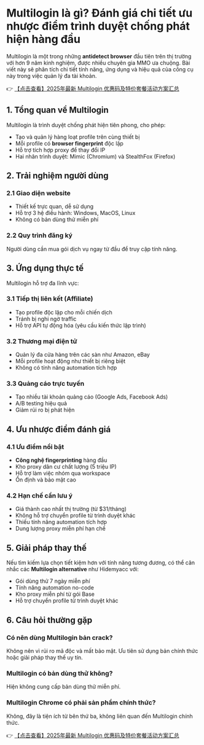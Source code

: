 # Multilogin là gì? Đánh giá chi tiết ưu nhược điểm trình duyệt chống phát hiện hàng đầu

Multilogin là một trong những **antidetect browser** đầu tiên trên thị trường với hơn 9 năm kinh nghiệm, được nhiều chuyên gia MMO ưa chuộng. Bài viết này sẽ phân tích chi tiết tính năng, ứng dụng và hiệu quả của công cụ này trong việc quản lý đa tài khoản.

👉 [【点击查看】2025年最新 Multilogin 优惠码及特价套餐活动方案汇总](https://bit.ly/multIlogin)

## 1. Tổng quan về Multilogin

Multilogin là trình duyệt chống phát hiện tiên phong, cho phép:

- Tạo và quản lý hàng loạt profile trên cùng thiết bị
- Mỗi profile có **browser fingerprint** độc lập
- Hỗ trợ tích hợp proxy để thay đổi IP
- Hai nhân trình duyệt: Mimic (Chromium) và StealthFox (Firefox)

## 2. Trải nghiệm người dùng

### 2.1 Giao diện website
- Thiết kế trực quan, dễ sử dụng
- Hỗ trợ 3 hệ điều hành: Windows, MacOS, Linux
- Không có bản dùng thử miễn phí

### 2.2 Quy trình đăng ký
Người dùng cần mua gói dịch vụ ngay từ đầu để truy cập tính năng.

## 3. Ứng dụng thực tế

Multilogin hỗ trợ đa lĩnh vực:

### 3.1 Tiếp thị liên kết (Affiliate)
- Tạo profile độc lập cho mỗi chiến dịch
- Tránh bị nghi ngờ traffic
- Hỗ trợ API tự động hóa (yêu cầu kiến thức lập trình)

### 3.2 Thương mại điện tử
- Quản lý đa cửa hàng trên các sàn như Amazon, eBay
- Mỗi profile hoạt động như thiết bị riêng biệt
- Không có tính năng automation tích hợp

### 3.3 Quảng cáo trực tuyến
- Tạo nhiều tài khoản quảng cáo (Google Ads, Facebook Ads)
- A/B testing hiệu quả
- Giảm rủi ro bị phát hiện

## 4. Ưu nhược điểm đánh giá

### 4.1 Ưu điểm nổi bật
- **Công nghệ fingerprinting** hàng đầu
- Kho proxy dân cư chất lượng (5 triệu IP)
- Hỗ trợ làm việc nhóm qua workspace
- Ổn định và bảo mật cao

### 4.2 Hạn chế cần lưu ý
- Giá thành cao nhất thị trường (từ $31/tháng)
- Không hỗ trợ chuyển profile từ trình duyệt khác
- Thiếu tính năng automation tích hợp
- Dung lượng proxy miễn phí hạn chế

## 5. Giải pháp thay thế

Nếu tìm kiếm lựa chọn tiết kiệm hơn với tính năng tương đương, có thể cân nhắc các **Multilogin alternative** như Hidemyacc với:

- Gói dùng thử 7 ngày miễn phí
- Tính năng automation no-code
- Kho proxy miễn phí từ gói Base
- Hỗ trợ chuyển profile từ trình duyệt khác

## 6. Câu hỏi thường gặp

### Có nên dùng Multilogin bản crack?
Không nên vì rủi ro mã độc và mất bảo mật. Ưu tiên sử dụng bản chính thức hoặc giải pháp thay thế uy tín.

### Multilogin có bản dùng thử không?
Hiện không cung cấp bản dùng thử miễn phí.

### Multilogin Chrome có phải sản phẩm chính thức?
Không, đây là tiện ích từ bên thứ ba, không liên quan đến Multilogin chính thức.

👉 [【点击查看】2025年最新 Multilogin 优惠码及特价套餐活动方案汇总](https://bit.ly/multIlogin)